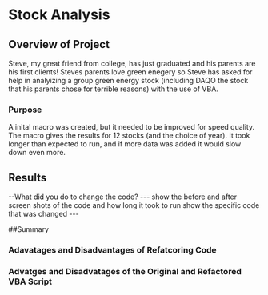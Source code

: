 # Stock Analysis

## Overview of Project
Steve, my great friend from college, has just graduated and his parents are his first clients! Steves parents love green enegery so Steve has asked for help in analyizing a group green energy stock (including DAQO the stock that his parents chose for terrible reasons) with the use of VBA.
### Purpose
A inital macro was created, but it needed to be improved for speed quality. The macro gives the results for 12 stocks (and the choice of year). It took longer than expected to run, and if more data was added it would slow down even more.

## Results
--What did you do to change the code? ---
show the before and after screen shots of the code and how long it took to run
show the specific code that was changed ---

##Summary
### Adavatages and Disadvantages of Refatcoring Code

### Advatges and Disadvatages of the Original and Refactored VBA Script
